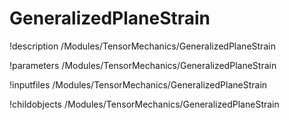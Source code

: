 <!-- MOOSE Documentation Stub: Remove this when content is added. -->

# GeneralizedPlaneStrain
!description /Modules/TensorMechanics/GeneralizedPlaneStrain

!parameters /Modules/TensorMechanics/GeneralizedPlaneStrain

!inputfiles /Modules/TensorMechanics/GeneralizedPlaneStrain

!childobjects /Modules/TensorMechanics/GeneralizedPlaneStrain
